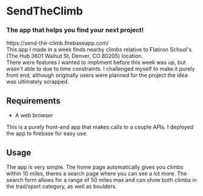 # SendTheClimb
<h3>The app that helps you find your next project!</h3>
https://send-the-climb.firebaseapp.com/ <br>
This app I made in a week finds nearby climbs relative to Flatiron School's (The Hub 3601 Walnut St, Denver, CO 80205) location.
<br>
There were features I wanted to impliment before this week was up, but wasn't able to due to time constraints. I challenged myself to make it purely front end, although originally users were planned for the project the idea was ultimately scrapped.
<h2>Requirements</h2>
<ul>
  <li>A web browser</li>  
</ul>
This is a purely front-end app that makes calls to a couple APIs. I deployed the app to firebase for easy use.
<h2>Usage</h2>
The app is very simple. The home page automatically gives you climbs within 10 miles, theres a search page where you can see a lot more. The search form allows for a range of 50 miles max and can show both climbs in the trad/sport category, as well as boulders.
